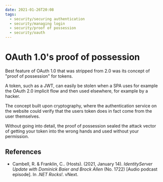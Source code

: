 ```yaml
---
date: 2021-01-26T20:08
tags: 
  - security/securing authentication
  - security/managing login
  - security/proof of possession
  - security/oauth
---
```


# OAuth 1.0's proof of possession

Best feature of OAuth 1.0 that was stripped from 2.0 was its concept of "proof of
possession" for tokens.

A token, such as a JWT, can easily be stolen when a SPA uses for example the
OAuth 2.0 implicit flow and then used elsewhere, for example by a hacker.

The concept built upon cryptography, where the authentication service on the
website could verify that the users token does in fact come from the user
themselves.

Without going into detail, the proof of possession sealed the attack vector of
getting your token into the wrong hands and used without your permission.

## References

- Cambell, R. & Franklin, C.. (Hosts). (2021, January 14). *IdentityServer Update
  with Dominick Baier and Brock Allen* (No. 1722) [Audio podcast episode].
  In *.NET Rocks!*. vNext.
